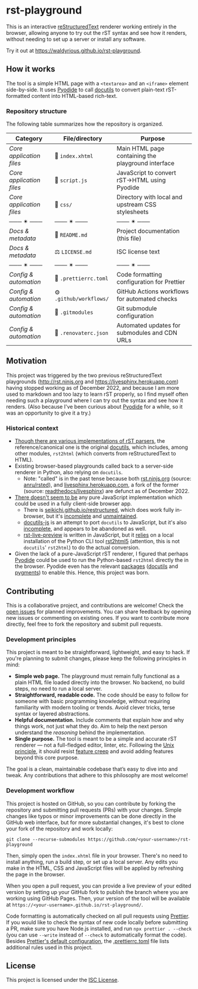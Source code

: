 # rst-playground

This is an interactive [reStructuredText](https://docutils.sourceforge.io/rst.html) renderer
working entirely in the browser, allowing anyone to try out the rST syntax and see how it renders,
without needing to set up a server or install any software.

Try it out at <https://waldyrious.github.io/rst-playground>.

## How it works

The tool is a simple HTML page with a `<textarea>` and an `<iframe>` element side-by-side.
It uses [Pyodide](https://pyodide.org) to call [docutils](https://docutils.sourceforge.io)
to convert plain-text rST-formatted content into HTML-based rich-text.

### Repository structure

The following table summarizes how the repository is organized.

<!-- prettier-ignore -->
| Category                 | File/directory          | Purpose                                            |
| ------------------------ | ----------------------- | -------------------------------------------------- |
| _Core application files_ | 📄 `index.xhtml`        | Main HTML page containing the playground interface |
| _Core application files_ | 📜 `script.js`          | JavaScript to convert rST→HTML using Pyodide       |
| _Core application files_ | 🎨 `css/`               | Directory with local and upstream CSS stylesheets  |
| ─── ✴ ───                | ─── ✴ ───               | ─── ✴ ───                                          |
| _Docs & metadata_        | 📖 `README.md`          | Project documentation (this file)                  |
| _Docs & metadata_        | ⚖️ `LICENSE.md`         | ISC license text                                   |
| ─── ✴ ───                | ─── ✴ ───               | ─── ✴ ───                                          |
| _Config & automation_    | 🧹 `.prettierrc.toml`   | Code formatting configuration for Prettier         |
| _Config & automation_    | ⚙️ `.github/workflows/` | GitHub Actions workflows for automated checks      |
| _Config & automation_    | 🔗 `.gitmodules`        | Git submodule configuration                        |
| _Config & automation_    | 🔄 `.renovaterc.json`   | Automated updates for submodules and CDN URLs      |

## Motivation

This project was triggered by the two previous reStructuredText playgrounds
(<http://rst.ninjs.org> and <https://livesphinx.herokuapp.com>)
having stopped working as of December 2022,
and because I am more used to markdown and too lazy to learn rST properly,
so I find myself often needing such a playground
where I can try out the syntax and see how it renders.
(Also because I've been curious about [Pyodide](https://pyodide.org) for a while,
so it was an opportunity to give it a try.)

### Historical context

- [Though there are various implementations of rST parsers](https://stackoverflow.com/q/2746692/266309),
  the reference/canonical one is the original [docutils](https://docutils.sourceforge.io),
  which includes, among other modules, `rst2html` (which converts from reStructuredText to HTML).
- Existing browser-based playgrounds called back to a server-side renderer in Python, also relying on `docutils`.
  - Note: "called" is in the past tense because both
    [rst.ninjs.org](http://rst.ninjs.org)
    (source: [anru/rsted](https://github.com/anru/rsted)),
    and [livesphinx.herokuapp.com](https://livesphinx.herokuapp.com/), a fork of the former
    (source: [readthedocs/livesphinx](https://github.com/readthedocs/livesphinx))
    are defunct as of December 2022.
- [There doesn't seem to be](https://stackoverflow.com/q/16335197/266309)
  any pure JavaScript implementation which could be used in a fully client-side browser app.
  - There is [seikichi.github.io/restructured](https://seikichi.github.io/restructured/),
    which does work fully in-browser,
    but it's [incomplete](https://github.com/seikichi/restructured/#progress)
    and [unmaintained](https://github.com/seikichi/restructured/issues/15).
  - [docutils-js](https://github.com/docutils-js/docutils-js) is an attempt to port `docutils` to JavaScript,
    but it's also [incomplete](https://github.com/docutils-js/docutils-js#addendum),
    and appears to be abandoned as well.
  - [rst-live-preview](https://github.com/frantic1048/rst-live-preview) is written in JavaScript,
    but it [relies](https://github.com/frantic1048/rst-live-preview/blob/42fac8658/rst-loader.js#L17)
    on a local installation of the Python CLI tool
    [rst2html5](https://github.com/marianoguerra/rst2html5/)
    (attention, this is not `docutils`' `rst2html`)
    to do the actual conversion.
- Given the lack of a pure-JavaScript rST renderer,
  I figured that perhaps [Pyodide](https://pyodide.org) could be used
  to run the Python-based `rst2html` directly the in the browser.
  Pyodide even has the relevant [packages](https://pyodide.org/en/0.19.1/usage/packages-in-pyodide.html)
  ([docutils](https://docutils.sourceforge.io) and [pygments](https://pygments.org))
  to enable this. Hence, this project was born.

## Contributing

This is a collaborative project, and contributions are welcome!
Check the [open issues](https://github.com/waldyrious/rst-playground/issues) for planned improvements.
You can share feedback by opening new issues or commenting on existing ones.
If you want to contribute more directly, feel free to fork the repository and submit pull requests.

### Development principles

This project is meant to be straightforward, lightweight, and easy to hack.
If you're planning to submit changes, please keep the following principles in mind:

- **Simple web page.**
  The playground must remain fully functional as a plain HTML file loaded directly into the browser.
  No backend, no build steps, no need to run a local server.
- **Straightforward, readable code.**
  The code should be easy to follow for someone with basic programming knowledge,
  without requiring familiarity with modern tooling or trends.
  Avoid clever tricks, terse syntax or layered abstractions.
- **Helpful documentation.**
  Include comments that explain how and why things work, not just what they do.
  Aim to help the next person understand the _reasoning_ behind the implementation.
- **Single purpose.**
  The tool is meant to be a simple and accurate rST renderer — not a full-fledged editor, linter, etc.
  Following the [Unix principle](https://en.wikipedia.org/wiki/Unix_philosophy#Do_One_Thing_and_Do_It_Well),
  it should resist [feature creep](https://en.wikipedia.org/wiki/Feature_creep)
  and avoid adding features beyond this core purpose.

The goal is a clean, maintainable codebase that’s easy to dive into and tweak.
Any contributions that adhere to this philosophy are most welcome!

### Development workflow

This project is hosted on GitHub, so you can contribute by forking the repository
and submitting pull requests (PRs) with your changes.
Simple changes like typos or minor improvements can be done directly in the GitHub web interface,
but for more substantial changes, it's best to clone your fork of the repository and work locally:

```shell
git clone --recurse-submodules https://github.com/<your-username>/rst-playground
```

Then, simply open the `index.xhtml` file in your browser.
There's no need to install anything, run a build step, or set up a local server.
Any edits you make in the HTML, CSS and JavaScript files will be applied by refreshing the page in the browser.

When you open a pull request, you can provide a live preview of your edited version
by setting up your GitHub fork to publish the branch where you are working using GitHub Pages.
Then, your version of the tool will be available at `https://<your-username>.github.io/rst-playground/`.

Code formatting is automatically checked on all pull requests using [Prettier](https://prettier.io/).
If you would like to check the syntax of new code locally before submitting a PR,
make sure you have Node.js installed, and run `npx prettier . --check`
(you can use `--write` instead of `--check` to automatically format the code).
Besides [Prettier's default configuration](https://prettier.io/docs/options),
the [.prettierrc.toml](.prettierrc.toml) file lists additional rules used in this project.

## License

This project is licensed under the [ISC License](LICENSE.md).
